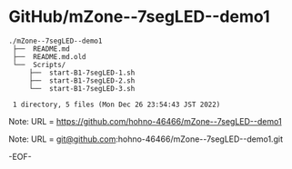 # GitHub/mZone--7segLED--demo1

    ./mZone--7segLED--demo1
     ├──  README.md
     ├──  README.md.old
     └──  Scripts/
         ├──  start-B1-7segLED-1.sh
         ├──  start-B1-7segLED-2.sh
         └──  start-B1-7segLED-3.sh
     
     1 directory, 5 files (Mon Dec 26 23:54:43 JST 2022)


Note: URL = https://github.com/hohno-46466/mZone--7segLED--demo1

Note: URL = git@github.com:hohno-46466/mZone--7segLED--demo1.git

-EOF-
